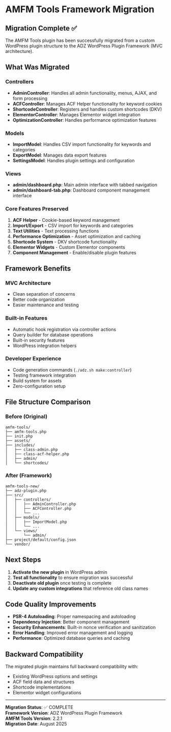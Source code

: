 # AMFM Tools Framework Migration

## Migration Complete ✅

The AMFM Tools plugin has been successfully migrated from a custom WordPress plugin structure to the ADZ WordPress Plugin Framework (MVC architecture).

## What Was Migrated

### Controllers
- **AdminController**: Handles all admin functionality, menus, AJAX, and form processing
- **ACFController**: Manages ACF Helper functionality for keyword cookies
- **ShortcodeController**: Registers and handles custom shortcodes (DKV)
- **ElementorController**: Manages Elementor widget integration
- **OptimizationController**: Handles performance optimization features

### Models
- **ImportModel**: Handles CSV import functionality for keywords and categories
- **ExportModel**: Manages data export features
- **SettingsModel**: Handles plugin settings and configuration

### Views
- **admin/dashboard.php**: Main admin interface with tabbed navigation
- **admin/dashboard-tab.php**: Dashboard component management interface

### Core Features Preserved
1. **ACF Helper** - Cookie-based keyword management
2. **Import/Export** - CSV import for keywords and categories
3. **Text Utilities** - Text processing functions
4. **Performance Optimization** - Asset optimization and caching
5. **Shortcode System** - DKV shortcode functionality
6. **Elementor Widgets** - Custom Elementor components
7. **Component Management** - Enable/disable plugin features

## Framework Benefits

### MVC Architecture
- Clean separation of concerns
- Better code organization
- Easier maintenance and testing

### Built-in Features
- Automatic hook registration via controller actions
- Query builder for database operations
- Built-in security features
- WordPress integration helpers

### Developer Experience
- Code generation commands (`./adz.sh make:controller`)
- Testing framework integration
- Build system for assets
- Zero-configuration setup

## File Structure Comparison

### Before (Original)
```
amfm-tools/
├── amfm-tools.php
├── init.php
├── assets/
├── includes/
│   ├── class-admin.php
│   ├── class-acf-helper.php
│   ├── admin/
│   └── shortcodes/
```

### After (Framework)
```
amfm-tools-new/
├── adz-plugin.php
├── src/
│   ├── controllers/
│   │   ├── AdminController.php
│   │   ├── ACFController.php
│   │   └── ...
│   ├── models/
│   │   ├── ImportModel.php
│   │   └── ...
│   └── views/
│       └── admin/
├── project/default/config.json
└── vendor/
```

## Next Steps

1. **Activate the new plugin** in WordPress admin
2. **Test all functionality** to ensure migration was successful
3. **Deactivate old plugin** once testing is complete
4. **Update any custom integrations** that reference old class names

## Code Quality Improvements

- **PSR-4 Autoloading**: Proper namespacing and autoloading
- **Dependency Injection**: Better component management
- **Security Enhancements**: Built-in nonce verification and sanitization
- **Error Handling**: Improved error management and logging
- **Performance**: Optimized database queries and caching

## Backward Compatibility

The migrated plugin maintains full backward compatibility with:
- Existing WordPress options and settings
- ACF field data and structures
- Shortcode implementations
- Elementor widget configurations

---

**Migration Status**: ✅ COMPLETE  
**Framework Version**: ADZ WordPress Plugin Framework  
**AMFM Tools Version**: 2.2.1  
**Migration Date**: August 2025